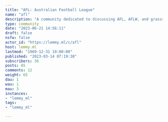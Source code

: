 ```yaml
---
title: "AFL: Australian Football League" 
name: "afl"
description: "A community dedicated to discussing AFL, AFLW, and grassroots footy."
type: community
date: "2023-06-21 14:56:11"
draft: false
nsfw: false
actor_id: "https://lemmy.ml/c/afl"
host: lemmy.ml
lastmod: "1969-12-31 19:00:00"
published: "2023-03-14 07:19:38"
subscribers: 36
posts: 65
comments: 12
weight: 65
dau: 1
wau: 1
mau: 3
instances:
- "lemmy_ml"
tags: 
- "lemmy_ml"

---
```

